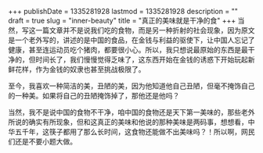 +++
publishDate = 1335281928
lastmod = 1335281928
description = ""
draft = true
slug = "inner-beauty"
title = "真正的美味就是干净的食"
+++
当然，写这一篇文章并不是说我们吃的食物，而是另一种折射的社会现象，因为原文是一个老外写的，讲述的是中国的食品，在金钱与利益的驱使下，让中国人忘记了健康，甚至连运动员吃个猪肉，都要很小心。所以，我只想说最原始的东西是最干净的，但时间长了，我们慢慢觉得乏味了，这东西开始在金钱的诱惑下开始玩起新鲜花样，作为金钱的奴隶也甚至挑战极限了。

至今，我喜欢一种简洁的美，丑陋的美，因为他知道他自己丑陋，但毫不掩饰自己的一种美。如果将自己的丑陋掩饰掉了，那他还是他吗？

当然，我不是说中国的食物不干净，咱中国的食物还是天下第一美味的，那些老外所说的确实有所现象，但和这真正的美味和他说的那种美味是两码事，想想看，中华五千年，这筷子都用了那么长时间，这食物还能做不出美味吗？！所以啊，网民们还是不要小题大做。